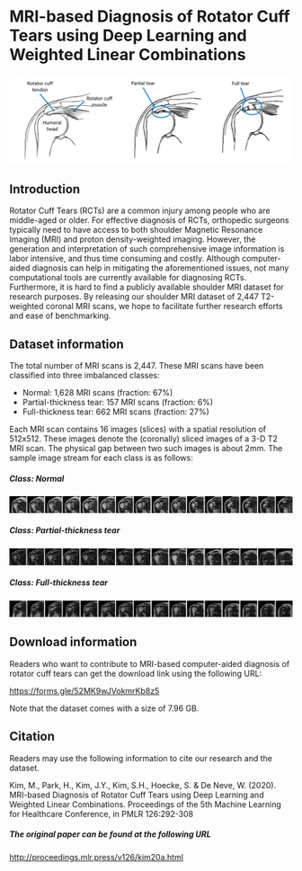 <!--**** This GitHub page is not activated yet; this GitHub page is only used for testing at the moment.  We will make this GitHub page publicly available after June. **** -->

# MRI-based Diagnosis of Rotator Cuff Tears using Deep Learning and Weighted Linear Combinations

![RCT_description](images/RCT_description.png?raw=true "RCT_description")


## Introduction 

Rotator Cuff Tears (RCTs) are a common injury among people who are middle-aged or older. For effective diagnosis of RCTs, orthopedic surgeons typically need to have access to both shoulder Magnetic Resonance Imaging (MRI) and proton density-weighted imaging. However, the generation and interpretation of such comprehensive image information is labor intensive, and thus time consuming and costly. Although computer-aided diagnosis can help in mitigating the aforementioned issues, not many computational tools are currently available for diagnosing RCTs. Furthermore, it is hard to find a publicly available shoulder MRI dataset for research purposes. By releasing our shoulder MRI dataset of 2,447 T2-weighted coronal MRI scans, we hope to facilitate further research efforts and ease of benchmarking.

## Dataset information

The total number of MRI scans is 2,447. These MRI scans have been classified into three imbalanced classes:

<ul>
  <li>Normal: 1,628 MRI scans (fraction: 67%)</li>
  <li>Partial-thickness tear: 157 MRI scans (fraction: 6%)</li>
  <li>Full-thickness tear: 662 MRI scans (fraction: 27%)</li>
</ul>

 Each MRI scan contains 16 images (slices) with a spatial resolution of 512x512. These images denote the (coronally) sliced images of a 3-D T2 MRI scan. The physical gap between two such images is about 2mm. The sample image stream for each class is as follows:

##### Class: Normal
![RCT_description](images/normal.png?raw=true "RCT_description")

##### Class: Partial-thickness tear
![RCT_description](images/partial.png?raw=true "RCT_description")

##### Class: Full-thickness tear
![RCT_description](images/full.png?raw=true "RCT_description")



## Download information 

Readers who want to contribute to MRI-based computer-aided diagnosis of rotator cuff tears can get the download link using the following URL:

https://forms.gle/52MK9wJVokmrKb8z5

Note that the dataset comes with a size of 7.96 GB.



## Citation 

Readers may use the following information to cite our research and the dataset.

Kim, M., Park, H., Kim, J.Y., Kim, S.H., Hoecke, S. & De Neve, W. (2020). MRI-based Diagnosis of Rotator Cuff Tears using Deep Learning and Weighted Linear Combinations. Proceedings of the 5th Machine Learning for Healthcare Conference, in PMLR 126:292-308


##### The original paper can be found at the following URL

http://proceedings.mlr.press/v126/kim20a.html
